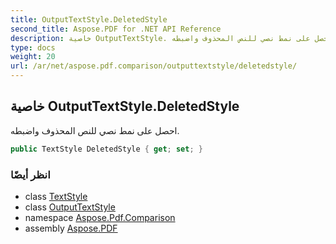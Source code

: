 ```yaml
---
title: OutputTextStyle.DeletedStyle
second_title: Aspose.PDF for .NET API Reference
description: خاصية OutputTextStyle. احصل على نمط نصي للنص المحذوف واضبطه
type: docs
weight: 20
url: /ar/net/aspose.pdf.comparison/outputtextstyle/deletedstyle/
---
```

## خاصية OutputTextStyle.DeletedStyle

احصل على نمط نصي للنص المحذوف واضبطه.

```csharp
public TextStyle DeletedStyle { get; set; }
```

### انظر أيضًا

* class [TextStyle](../../textstyle/)
* class [OutputTextStyle](../)
* namespace [Aspose.Pdf.Comparison](../../../aspose.pdf.comparison/)
* assembly [Aspose.PDF](../../../)